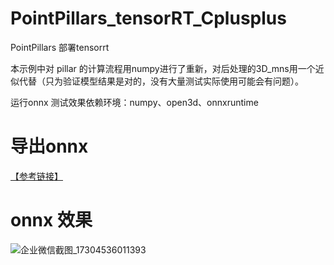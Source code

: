 # PointPillars_tensorRT_Cplusplus
PointPillars 部署tensorrt

本示例中对 pillar 的计算流程用numpy进行了重新，对后处理的3D_mns用一个近似代替（只为验证模型结果是对的，没有大量测试实际使用可能会有问题）。

运行onnx 测试效果依赖环境：numpy、open3d、onnxruntime


# 导出onnx 

[【参考链接】](https://github.com/zhulf0804/PointPillars/tree/feature/deployment)

# onnx 效果

![企业微信截图_17304536011393](https://github.com/user-attachments/assets/cf5baee9-04cd-4b53-8805-1dcf5b0849e1)
